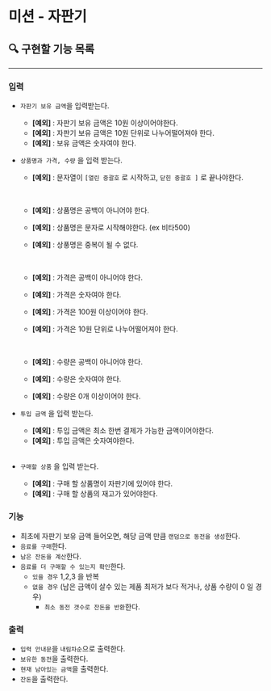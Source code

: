 # 미션 - 자판기

## 🔍 구현할 기능 목록

---

### 입력

- `자판기 보유 금액`을 입력받는다.
    - **[예외]** : 자판기 보유 금액은 10원 이상이어야한다.
    - **[예외]** : 자판기 보유 금액은 10원 단위로 나누어떨어져야 한다.
    - **[예외]** : 보유 금액은 숫자여야 한다.


- `상품명과 가격, 수량` 을 입력 받는다.
    - **[예외]** : 문자열이 `[열린 중괄호` 로 시작하고,  `닫힌 중괄호 ]` 로 끝나야한다.

      <br>

    - **[예외]** : 상품명은 공백이 아니어야 한다.
    - **[예외]** : 상품명은 문자로 시작해야한다. (ex 비타500)
    - **[예외]** : 상풍명은 중복이 될 수 없다. 

      <br>

    - **[예외]** : 가격은 공백이 아니어야 한다.
    - **[예외]** : 가격은 숫자여야 한다.
    - **[예외]** : 가격은 100원 이상이어야 한다.
    - **[예외]** : 가격은 10원 단위로 나누어떨어져야 한다.

      <br>

    - **[예외]** : 수량은 공백이 아니어야 한다.
    - **[예외]** : 수량은 숫자여야 한다.
    - **[예외]** : 수량은 0개 이상이어야 한다.


- `투입 금액` 을 입력 받는다.
    - **[예외]** : 투입 금액은 최소 한번 결제가 가능한 금액이어야한다. 
    - **[예외]** : 투입 금액은 숫자여야한다.

  <br>

- `구매할 상품` 을 입력 받는다.
    - **[예외]** : 구매 할 상품명이 자판기에 있어야 한다. 
    - **[예외]** : 구매 할 상품의 재고가 있어야한다. 
  

### 기능

- 최초에 자판기 보유 금액 들어오면, 해당 금액 만큼 `랜덤으로 동전을 생성`한다.
- `음료를 구매`한다.
- `남은 잔돈을 계산`한다.
- `음료를 더 구매할 수 있는지 확인`한다.
    - `있을 경우` 1,2,3 을 반복
    - `없을 경우` (남은 금액이 살수 있는 제품 최저가 보다 적거나, 상품 수량이 0 일 경우)
        - `최소 동전 갯수로 잔돈을 반환`한다.

### 출력

- `입력 안내문`을 `내림차순`으로 출력한다.
- `보유한 동전`을 출력한다.
- `현재 남아있는 금액`을 출력한다.
- `잔돈`을 출력한다.



